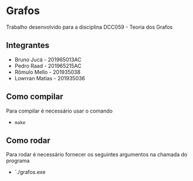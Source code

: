 # Grafos
Trabalho desenvolvido para a disciplina DCC059 - Teoria dos Grafos

## Integrantes
- Bruno Jucá - 201965013AC
- Pedro Raad - 201965215AC
- Rômulo Mello - 201935038
- Lowrran Matias - 201935036

## Como compilar
Para compilar é necessário usar o comando
 - `make`

## Como rodar
Para rodar é necessário fornecer os seguintes argumentos na chamada do programa

 - `./grafos.exe